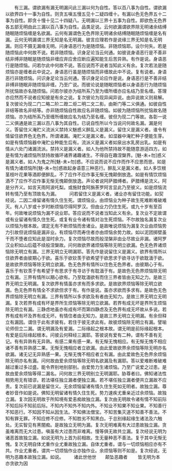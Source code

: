 <!-- { "loadSidebar": true } -->
　　有三漏。谓欲漏有漏无明漏问此三漏以何为自性。答以百八事为自性。谓欲漏以欲界四十一事为自性。则贪五嗔五慢五见十二疑四缠十。有漏以色无色界五十二事为自性。即贪十慢十见二十四疑八。无明漏以三界十五事为自性。即欲色无色界各五部无明由此三漏以百八事为自性。品类足说。云何欲漏谓欲界除无明诸余结缚随眠随烦恼缠是名欲漏。云何有漏谓色无色界除无明诸余结缚随眠随烦恼缠是名有漏。云何无明漏谓三界无知是名无明漏。彼言应理若作是说缘三界无知是名无明漏。则应不摄无漏缘无明。问身语恶行为是随烦恼。非随烦恼耶。设尔何失。若是随烦恼此中何故不说。若非随烦恼。识身足论当云何通。如彼说身语恶行是不善非结非缚非随眠是随烦恼非缠应弃应舍应断应遍知能生后苦异熟。有作是说。身语恶行是随烦恼。问若尔此中何故不说。答应说而不说者当知此义有余。复次若法是随烦恼亦是缠者此中说之。身语恶行虽是随烦恼而非缠故此中不说。复有说者。身语恶行非随烦恼。问识身足论当云何通。答识身足论应作是说。身语恶行是不善非结非缚非随眠非随烦恼非缠。乃至广说。而彼论说是随眠烦恼者以身语恶行为随烦恼所扰恼故亦名随烦恼。问若尔彼亦为结所系乃至为缠所缠亦应名结乃至名缠。答理亦应然而不说者应知彼是有余之说。复次彼论为现异闻异说。由异说故义则易解。复次彼论为现二门二略二阶二蹬二炬二明二文二影。由斯门等二义俱通。如彼自性非结等故名非结等。亦非随烦恼自性故应名非随烦恼。如彼为随烦恼所扰恼故名随烦恼。亦为结所系乃至缠所缠故应名为结乃至名缠。彼但为现二门等故。各彰一说二义俱通是故三漏以百八事为其自性。已说自性所以今当说问何故名漏。漏是何义。答留住义淹贮义流派义禁持义魅惑义醉乱义是漏义。留住义是漏义者。谁令有情留住欲界色无色界。所谓诸漏。淹贮义是漏义者。如湿器中淹贮种子便能生芽。如是有情烦恼器中淹贮业种能生后有。流派义是漏义者如泉出水乳房出乳。如是有情从六处门诸漏流派。禁持义是漏义者。如人为他所禁持故不能随意游适四方。如是有情为诸烦恼所禁持故循环诸界诸趣诸生。不得自在趣涅槃界。[魅-未+勿]惑义是漏义者。如人为鬼之所[魅-未+勿]惑。不应说而说不应作而作不应思而思。如是有情为诸烦恼所[魅-未+勿]惑故起身语意三种恶行。醉乱义是漏义者。如人多饮根茎枝叶花果等酒即便醉乱。不了应作不应作事无惭无愧颠倒放逸。如是有情饮烦恼酒不了应作不应作事无惭无愧颠倒放逸。声论者说阿萨腊缚者。萨腊缚是流义。阿是分齐义。如言天雨阿波吒梨。或施财食阿旃荼罗阿言显此乃至彼义。如是烦恼流转有情乃至有顶故名为漏。
　　问若留住义是漏义者。诸业亦有留住功能。如契经说。二因二缘留诸有情久住生死。谓烦恼业。由烦恼业为种子故生死难断难破难灭。有人八岁或十岁时断烦恼尽得阿罗汉。但由业力仍住生死。或九十岁有至百年。何故唯说烦恼为漏不说业耶。答应说而不说者当知此义有余。复次业不定故谓或有业留诸有情久住生死。或复有业令诸有情对治生死烦恼。不尔故独名漏复次业以烦恼为根本故。谓定无有不断烦恼而舍诸业。是故唯说烦恼为漏复次业由烦恼势力引故但说烦恼是漏非业。有烦恼尽而寿住者亦由烦恼余势力故。如以泥团掷壁虽干而不堕者应知此是湿时余力。复次烦恼尽故而般涅槃非由业尽故业非漏。诸阿罗汉业积如山后蕴不续般涅槃故。问何故欲界诸烦恼等除无明立欲漏。色无色界诸烦恼除无明立有漏。三界无明立无明漏耶。答先作是说留住义是漏义。欲界有情所以住欲界者由彼期心于欲。喜乐于欲钦羡于欲希望于欲思求于欲寻访于欲耽湎于欲。是故欲界烦恼等除无明立欲漏。色无色界有情所以住色无色界者。由彼期心于有。喜乐于有钦羡于有希望于有思求于有寻访于有耽湎于有。是故色无色界烦恼除无明立有漏。三界有情所以期心欲有。乃至耽湎欲有而住三界者皆由无知之力。是故三界无明立无明漏。复次欲界有情虽亦求有而多求欲。是故欲界烦恼等除无明立欲漏。色无色界有情全不求欲但求于有。有作是说。虽亦求欲而多求有。是故色无色界烦恼除无明立有漏。三界有情所以多求欲及有者由无知力。是故三界无明立无明漏。复次若界有成有坏是界所生烦恼等除无明立欲漏。若界有成无坏是界所生烦恼除无明立有漏。三静虑地虽亦有成有坏而第四静虑及无色界有成无坏故从多说。若界有成有坏及界有成无坏。有情住者由无知力。是故三界无明立无明漏。有余但释立有漏因。谓住于此有求彼有。若住于彼无求此有。故彼烦恼除无明立有漏。譬喻论师但立二漏。谓无明漏及有爱漏。二际缘起之根本故。谓无明是前际缘起根本。有爱是后际缘起根本。问彼云何释经三漏耶。答彼说有爱有二种。谓有不善有无记。有有异熟有无异熟。有感二果有感一果。有无惭无愧相应。有无惭无愧不相应诸不善有异熟感二果。无惭无愧相应者立欲漏。由此爱故欲界余烦恼等除无明亦名欲漏。诸无记无异熟感一果。无惭无愧不相应者立有漏。由此爱故色无色界余烦恼除无明亦名有漏。问何故由爱余烦恼等除无明名欲漏及有漏耶。答以爱难断难破难越过重过多过盛。能令界别地别部别。由爱势力生诸烦恼。乃至广说爱之过患。是故由爱余烦恼等得二漏名。问何故三界无明别立无明漏耶。胁尊者曰。佛知诸法性相势用无有错谬。若法堪任独立漏者便独立漏。若不堪任独立漏者便共立漏故不应责。复次前已说漏是留住义。无余烦恼留诸有情久住生死如无明者。故独立漏。尊者妙音作如是说。佛知无明留诸有情久住生死。势力速疾尤重亲近过余烦恼。故独立漏。复次因无明故于所知境有爱恚痴故独立漏。复次由无明故令诸有情不知前际不知后际不知前后际。不知内不知外不知内外。不知业不知果不知业果。不知善行不知恶行。不知因不知从因生法。不知佛法僧宝。不知苦集灭道不知善不善法。不知有罪无罪。不知应修不应修。不知胜劣不知黑白。于总别缘起缘生诸法及六触处。无实智见有黑闇痴。是故独立无明为漏。复次无明难离有大过患故独立漏。贪虽难离而无大过患。嗔虽有大过患而非难离。慢等俱无故共立漏。复次经说无明为诸恶首故独立漏。如说无明为上首为前相故。生无量种恶不善法。复于其中无惭无愧。复次无明自体尤重作业尤重故独立漏。自体尤重者。谓与一切烦恼相应亦有不共。作业尤重者。谓共一切烦恼作业亦独作业。余烦恼等则不如是。复次经说。无明为恶趣本故独立漏。如说。
　　诸此世他世　　颠坠恶趣者
　　皆无明为本　　亦贪欲为因
